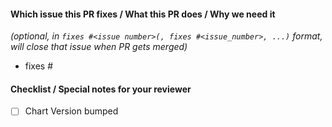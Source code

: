 #### Which issue this PR fixes / What this PR does / Why we need it

*(optional, in `fixes #<issue number>(, fixes #<issue_number>, ...)` format, will close that issue when PR gets merged)*

- fixes #


#### Checklist / Special notes for your reviewer

<!-- [Place an '[x]' (no spaces) in all applicable fields. Please remove unrelated fields.] -->
- [ ] Chart Version bumped
